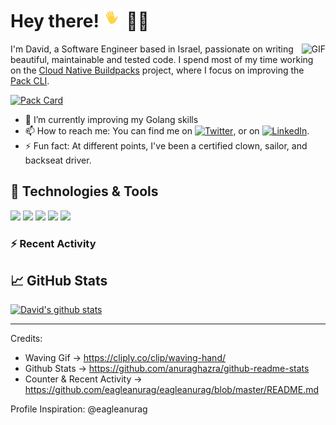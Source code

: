 # Hey there! <img src="https://raw.githubusercontent.com/dfreilich/dfreilich/master/assets/wave.gif" width="30px"> 🧑‍💻

<img align="right" alt="GIF" src="https://profile-counter.glitch.me/dfreilich/count.svg" />

I'm David, a Software Engineer based in Israel, passionate on writing beautiful, maintainable and tested code. I spend most of my time working on the [Cloud Native Buildpacks](https://buildpacks.io/) project, where I focus on improving the [Pack CLI](http://github.com/buildpacks/pack). 

[![Pack Card](https://github-readme-stats.vercel.app/api/pin/?username=buildpacks&repo=pack)](https://github.com/anuraghazra/github-readme-stats)

- 🌱 I’m currently improving my Golang skills
- 📫 How to reach me: You can find me on [![Twitter][1.2]][1], or on [![LinkedIn][2.2]][2].
- ⚡ Fun fact: At different points, I've been a certified clown, sailor, and backseat driver. 


## 🔧 Technologies & Tools
![](https://img.shields.io/badge/OS-Linux-informational?style=flat&logo=linux&logoColor=white&color=2bbc8a)
![](https://img.shields.io/badge/OS-Mac-informational?style=flat&logo=apple&logoColor=white&color=2bbc8a)
![](https://img.shields.io/badge/Lang-Go-informational?style=flat&logo=go&logoColor=white&color=2bbc8a)
![](https://img.shields.io/badge/Lang-Java-informational?style=flat&logo=java&logoColor=white&color=2bbc8a)
![](https://img.shields.io/badge/Lang-NodeJS-informational?style=flat&logo=node.js&logoColor=white&color=2bbc8a)

### :zap: Recent Activity

<!--START_SECTION:activity-->
<!--END_SECTION:activity-->

## 📈 GitHub Stats
[![David's github stats](https://github-readme-stats.vercel.app/api?username=dfreilich&count_private=true&show_icons=true&bg_color=30,e96443,904e95&title_color=fff&text_color=fff)](https://github.com/anuraghazra/github-readme-stats)

---
Credits:
* Waving Gif &rarr; https://cliply.co/clip/waving-hand/
* Github Stats &rarr; https://github.com/anuraghazra/github-readme-stats
* Counter & Recent Activity &rarr; https://github.com/eagleanurag/eagleanurag/blob/master/README.md

Profile Inspiration:
@eagleanurag


<!-- Icons -->

[1.2]: http://i.imgur.com/wWzX9uB.png (twitter icon without padding)
[2.2]: https://raw.githubusercontent.com/MartinHeinz/MartinHeinz/master/linkedin-3-16.png (LinkedIn icon without padding)

<!-- Links to your social media accounts -->

[1]: https://twitter.com/dfreilich
[2]: https://www.linkedin.com/in/david-freilich/
